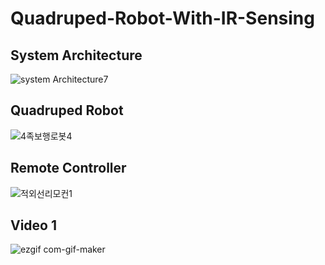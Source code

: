 # Quadruped-Robot-With-IR-Sensing

##  System Architecture
![system Architecture7](https://user-images.githubusercontent.com/78638866/119223544-0d8df500-bb35-11eb-832c-7482a224a25f.png)

## Quadruped Robot
![4족보행로봇4](https://user-images.githubusercontent.com/78638866/119223558-1b437a80-bb35-11eb-87b0-7a71662fa51a.jpg)

## Remote Controller
![적외선리모컨1](https://user-images.githubusercontent.com/78638866/119223562-2696a600-bb35-11eb-911c-84804e96eb02.jpg)

## Video 1
![ezgif com-gif-maker](https://user-images.githubusercontent.com/78638866/119223493-c0aa1e80-bb34-11eb-8d40-97814c65f3ef.gif)
